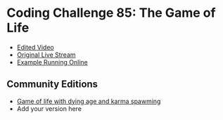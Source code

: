 # Coding Challenge 85: The Game of Life
* [Edited Video](https://www.youtube.com/watch?v=FWSR_7kZuYg)
* [Original Live Stream](https://www.youtube.com/watch?v=U8S1qDjIE2Y)
* [Example Running Online](https://codingtrain.github.io/Rainbow-Code/CodingChallenges/CC_85_The_Game_of_Life)


## Community Editions
-  [Game of life with dying age and karma spawming](https://github.com/sahilkhanna/GoL)
- Add your version here
